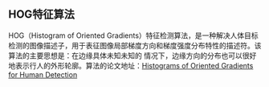 ## HOG特征算法

HOG（Histogram of Oriented Gradients）特征检测算法，是一种解决人体目标检测的图像描述子，用于表征图像局部梯度方向和梯度强度分布特性的描述符。该算法的主要思想是：在边缘具体未知未知的
情况下，边缘方向的分布也可以很好地表示行人的外形轮廓。算法的论文地址：[Histograms of Oriented Gradients for Human Detection](https://hal.inria.fr/file/index/docid/548512/filename/hog_cvpr2005.pdf)

